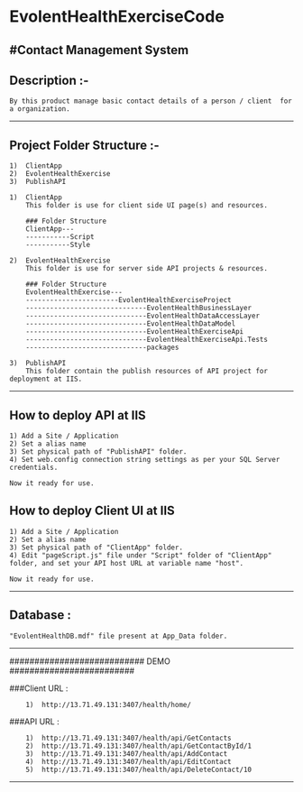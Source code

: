 # EvolentHealthExerciseCode

#Contact Management System
--------------------------------------------------------------------
## Description :-

	By this product manage basic contact details of a person / client  for a organization. 

----------------------------------------------------------------------------------------------------	
## Project Folder Structure :-

	1)	ClientApp
	2)	EvolentHealthExercise
	3)	PublishAPI
	
	1)	ClientApp
		This folder is use for client side UI page(s) and resources. 
		
		### Folder Structure
		ClientApp---
		-----------Script
		-----------Style
	
	2)	EvolentHealthExercise
		This folder is use for server side API projects & resources. 
		
		### Folder Structure
		EvolentHealthExercise---
		-----------------------EvolentHealthExerciseProject
		------------------------------EvolentHealthBusinessLayer
		------------------------------EvolentHealthDataAccessLayer
		------------------------------EvolentHealthDataModel
		------------------------------EvolentHealthExerciseApi
		------------------------------EvolentHealthExerciseApi.Tests
		------------------------------packages
		
	3)	PublishAPI
		This folder contain the publish resources of API project for deployment at IIS.
		
-----------------------------------------------------------------------------------------------------
## How to deploy API at IIS 

	1) Add a Site / Application 
	2) Set a alias name
	3) Set physical path of "PublishAPI" folder.
	4) Set web.config connection string settings as per your SQL Server credentials.
	
	Now it ready for use.

## How to deploy Client UI at IIS

	1) Add a Site / Application 
	2) Set a alias name
	3) Set physical path of "ClientApp" folder. 
	4) Edit "pageScript.js" file under "Script" folder of "ClientApp" folder, and set your API host URL at variable name "host".
	
	Now it ready for use.
	
------------------------------------------------------------------------------------------------------
## Database :
	
	"EvolentHealthDB.mdf" file present at App_Data folder. 
	
------------------------------------------------------------------------------------------------------

########################### DEMO #########################

###Client URL : 

		1)	http://13.71.49.131:3407/health/home/




###API URL : 

		1)	http://13.71.49.131:3407/health/api/GetContacts  
		2)	http://13.71.49.131:3407/health/api/GetContactById/1
		3)	http://13.71.49.131:3407/health/api/AddContact
		4)	http://13.71.49.131:3407/health/api/EditContact
		5)	http://13.71.49.131:3407/health/api/DeleteContact/10


		
---------------------------------------------------------------------------------------------------------


















		